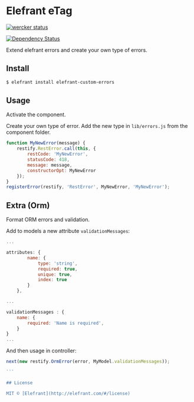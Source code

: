 # Elefrant eTag

[![wercker status](https://app.wercker.com/status/48eecd26101598e32a0084fb5dca813e/s/master "wercker status")](https://app.wercker.com/project/bykey/48eecd26101598e32a0084fb5dca813e)

[![Dependency Status](https://gemnasium.com/Elefrant/elefrant-etag.svg)](https://gemnasium.com/Elefrant/elefrant-etag)


Extend elefrant errors and create your own type of errors.

## Install

```sh
$ elefrant install elefrant-custom-errors
```

## Usage

Activate the component.

Create your own type of error. Add the new type in `lib/errors.js` from the component folder.

```js
function MyNewError(message) {
	restify.RestError.call(this, {
		restCode: 'MyNewError',
		statusCode: 418,
		message: message,
		constructorOpt: MyNewError
	});
}
registerError(restify, 'RestError', MyNewError, 'MyNewError');
```

## Extra (Orm)

Format ORM errors and validation.

Add to models a new attribute `validationMessages`:

```js
...

attributes: {
		name: {
			type: 'string',
			required: true,
			unique: true,
			index: true
		}
	},

...

validationMessages : {
    name: {
        required: 'Name is required',
    }
}
...
```

And then usage in controller:

````js
next(new restify.OrmError(error, MyModel.validationMessages));

```

## License

MIT © [Elefrant](http://elefrant.com/#/license)
